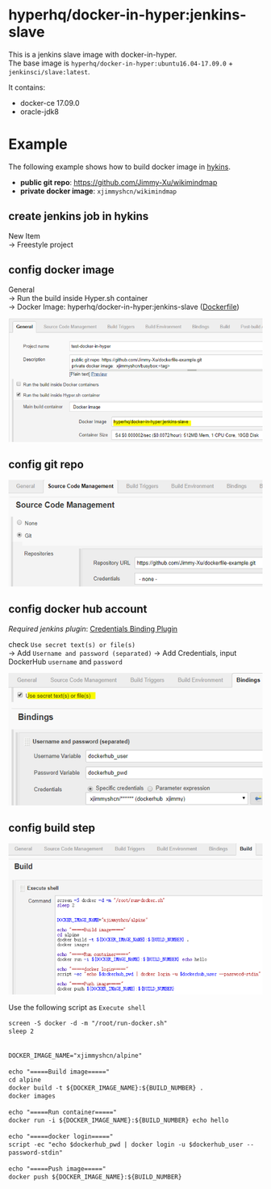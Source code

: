 hyperhq/docker-in-hyper:jenkins-slave
=====================================

This is a jenkins slave image with docker-in-hyper.  
The base image is `hyperhq/docker-in-hyper:ubuntu16.04-17.09.0` + `jenkinsci/slave:latest`.

It contains:  
- docker-ce 17.09.0
- oracle-jdk8

# Example

The following example shows how to build docker image in [hykins](https://github.com/hyperhq/hykins).

- **public git repo**:  https://github.com/Jimmy-Xu/wikimindmap
- **private docker image**:  `xjimmyshcn/wikimindmap`

## create jenkins job in hykins

New Item  
  -> Freestyle project

## config docker image

General  
  -> Run the build inside Hyper.sh container  
    -> Docker Image: hyperhq/docker-in-hyper:jenkins-slave ([Dockerfile](https://github.com/Jimmy-Xu/jenkins-image-slave/blob/50e03b41306072e17e9d6b70e93f8889a9cea969/jenkins-slave-docker-in-hyper/ubuntu/docker-ce/Dockerfile))

![](png/general.PNG)


## config git repo

![](png/source-code-management.PNG)


## config docker hub account

*Required jenkins plugin*: [Credentials Binding Plugin](https://wiki.jenkins.io/display/JENKINS/Credentials+Binding+Plugin)

check `Use secret text(s) or file(s)`  
  -> Add `Username and password (separated)`
    -> Add Credentials, input DockerHub `username` and `password`

![](png/binding.PNG)


## config build step

![](png/execute-shell.PNG)

Use the following script as `Execute shell`

```
screen -S docker -d -m "/root/run-docker.sh"
sleep 2


DOCKER_IMAGE_NAME="xjimmyshcn/alpine"

echo "=====Build image====="
cd alpine
docker build -t ${DOCKER_IMAGE_NAME}:${BUILD_NUMBER} .
docker images

echo "=====Run container====="
docker run -i ${DOCKER_IMAGE_NAME}:${BUILD_NUMBER} echo hello

echo "=====docker login====="
script -ec "echo $dockerhub_pwd | docker login -u $dockerhub_user --password-stdin"

echo "=====Push image====="
docker push ${DOCKER_IMAGE_NAME}:${BUILD_NUMBER}

```
